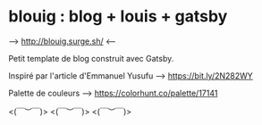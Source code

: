 # blouig : blog + louis + gatsby

--> http://blouig.surge.sh/ <--

Petit template de blog construit avec Gatsby.

Inspiré par l'article d'Emmanuel Yusufu --> https://bit.ly/2N282WY

Palette de couleurs --> https://colorhunt.co/palette/17141

<(￣︶￣)> <(￣︶￣)> <(￣︶￣)>

